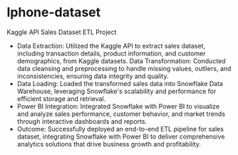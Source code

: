 # Iphone-dataset
Kaggle API Sales Dataset ETL Project
+ Data Extraction: Utilized the Kaggle API to extract sales dataset, including transaction details, product
information, and customer demographics, from Kaggle datasets.
Data Transformation:
Conducted data cleansing and preprocessing to handle missing values, outliers, and
inconsistencies, ensuring data integrity and quality.
+ Data Loading: Loaded the transformed sales data into Snowflake Data Warehouse, leveraging Snowflake's
scalability and performance for efficient storage and retrieval.
+ Power BI Integration: Integrated Snowflake with Power BI to visualize and analyze sales performance, customer
behavior, and market trends through interactive dashboards and reports.
+ Outcome: Successfully deployed an end-to-end ETL pipeline for sales dataset, integrating Snowflake
with Power BI to deliver comprehensive analytics solutions that drive business growth and
profitability.
